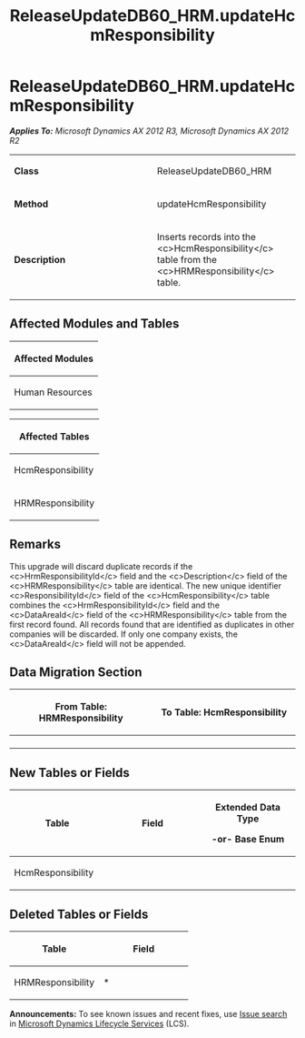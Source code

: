 ﻿---
title: ReleaseUpdateDB60_HRM.updateHcmResponsibility
TOCTitle: ReleaseUpdateDB60_HRM.updateHcmResponsibility
ms:assetid: 29d80c8c-274f-96e3-18a8-bfebe5fa7b18
ms:mtpsurl: https://msdn.microsoft.com/en-us/library/JJ735908(v=AX.60)
ms:contentKeyID: 49707325
ms.date: 05/18/2015
mtps_version: v=AX.60
---

# ReleaseUpdateDB60\_HRM.updateHcmResponsibility 


_**Applies To:** Microsoft Dynamics AX 2012 R3, Microsoft Dynamics AX 2012 R2_

<table>
<colgroup>
<col style="width: 50%" />
<col style="width: 50%" />
</colgroup>
<tbody>
<tr class="odd">
<td><p><strong>Class</strong></p></td>
<td><p>ReleaseUpdateDB60_HRM</p></td>
</tr>
<tr class="even">
<td><p><strong>Method</strong></p></td>
<td><p>updateHcmResponsibility</p></td>
</tr>
<tr class="odd">
<td><p><strong>Description</strong></p></td>
<td><p>Inserts records into the &lt;c&gt;HcmResponsibility&lt;/c&gt; table from the &lt;c&gt;HRMResponsibility&lt;/c&gt; table.</p></td>
</tr>
</tbody>
</table>


## Affected Modules and Tables

<table>
<colgroup>
<col style="width: 100%" />
</colgroup>
<thead>
<tr class="header">
<th><p>Affected Modules</p></th>
</tr>
</thead>
<tbody>
<tr class="odd">
<td><p>Human Resources</p></td>
</tr>
</tbody>
</table>


<table>
<colgroup>
<col style="width: 100%" />
</colgroup>
<thead>
<tr class="header">
<th><p>Affected Tables</p></th>
</tr>
</thead>
<tbody>
<tr class="odd">
<td><p>HcmResponsibility</p></td>
</tr>
<tr class="even">
<td><p>HRMResponsibility</p></td>
</tr>
</tbody>
</table>


## Remarks

This upgrade will discard duplicate records if the \<c\>HrmResponsibilityId\</c\> field and the \<c\>Description\</c\> field of the \<c\>HRMResponsibility\</c\> table are identical. The new unique identifier \<c\>ResponsibilityId\</c\> field of the \<c\>HcmResponsibility\</c\> table combines the \<c\>HrmResponsibilityId\</c\> field and the \<c\>DataAreaId\</c\> field of the \<c\>HRMResponsibility\</c\> table from the first record found. All records found that are identified as duplicates in other companies will be discarded. If only one company exists, the \<c\>DataAreaId\</c\> field will not be appended.

## Data Migration Section

<table>
<colgroup>
<col style="width: 50%" />
<col style="width: 50%" />
</colgroup>
<thead>
<tr class="header">
<th><p>From Table: HRMResponsibility</p></th>
<th><p>To Table: HcmResponsibility</p></th>
</tr>
</thead>
<tbody>
<tr class="odd">
<td><p></p></td>
<td><p></p></td>
</tr>
</tbody>
</table>


## New Tables or Fields

<table>
<colgroup>
<col style="width: 33%" />
<col style="width: 33%" />
<col style="width: 33%" />
</colgroup>
<thead>
<tr class="header">
<th><p>Table</p></th>
<th><p>Field</p></th>
<th><p>Extended Data Type</p>
<p>-or- Base Enum</p></th>
</tr>
</thead>
<tbody>
<tr class="odd">
<td><p>HcmResponsibility</p></td>
<td><p></p></td>
<td><p></p></td>
</tr>
</tbody>
</table>


## Deleted Tables or Fields

<table>
<colgroup>
<col style="width: 50%" />
<col style="width: 50%" />
</colgroup>
<thead>
<tr class="header">
<th><p>Table</p></th>
<th><p>Field</p></th>
</tr>
</thead>
<tbody>
<tr class="odd">
<td><p>HRMResponsibility</p></td>
<td><p>*</p></td>
</tr>
</tbody>
</table>

  
**Announcements:** To see known issues and recent fixes, use [Issue search](http://go.microsoft.com/fwlink/?linkid=389258) in [Microsoft Dynamics Lifecycle Services](http://go.microsoft.com/fwlink/?linkid=306505) (LCS).

